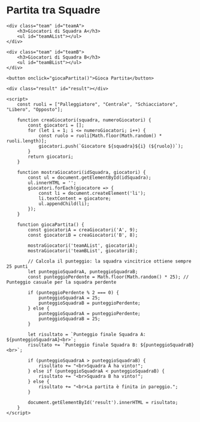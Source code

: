 <!DOCTYPE html>
<html lang="it">
<head>
    <meta charset="UTF-8">
    <meta name="viewport" content="width=device-width, initial-scale=1.0">
    <title>Partita tra Squadre</title>
    <style>
        body {
            font-family: Arial, sans-serif;
            margin: 20px;
        }
        .team {
            margin-bottom: 20px;
        }
        .team h3 {
            margin-bottom: 10px;
        }
        .team ul {
            list-style-type: none;
            padding: 0;
        }
        .team li {
            margin: 5px 0;
        }
        .result {
            font-weight: bold;
            margin-top: 20px;
        }
    </style>
</head>
<body>
    <h1>Partita tra Squadre</h1>

    <div class="team" id="teamA">
        <h3>Giocatori di Squadra A</h3>
        <ul id="teamAList"></ul>
    </div>

    <div class="team" id="teamB">
        <h3>Giocatori di Squadra B</h3>
        <ul id="teamBList"></ul>
    </div>

    <button onclick="giocaPartita()">Gioca Partita</button>

    <div class="result" id="result"></div>

    <script>
        const ruoli = ["Palleggiatore", "Centrale", "Schiacciatore", "Libero", "Opposto"];
        
        function creaGiocatori(squadra, numeroGiocatori) {
            const giocatori = [];
            for (let i = 1; i <= numeroGiocatori; i++) {
                const ruolo = ruoli[Math.floor(Math.random() * ruoli.length)];
                giocatori.push(`Giocatore ${squadra}${i} (${ruolo})`);
            }
            return giocatori;
        }

        function mostraGiocatori(idSquadra, giocatori) {
            const ul = document.getElementById(idSquadra);
            ul.innerHTML = '';
            giocatori.forEach(giocatore => {
                const li = document.createElement('li');
                li.textContent = giocatore;
                ul.appendChild(li);
            });
        }

        function giocaPartita() {
            const giocatoriA = creaGiocatori('A', 9);
            const giocatoriB = creaGiocatori('B', 8);

            mostraGiocatori('teamAList', giocatoriA);
            mostraGiocatori('teamBList', giocatoriB);

            // Calcola il punteggio: la squadra vincitrice ottiene sempre 25 punti
            let punteggioSquadraA, punteggioSquadraB;
            const punteggioPerdente = Math.floor(Math.random() * 25); // Punteggio casuale per la squadra perdente

            if (punteggioPerdente % 2 === 0) {
                punteggioSquadraA = 25;
                punteggioSquadraB = punteggioPerdente;
            } else {
                punteggioSquadraA = punteggioPerdente;
                punteggioSquadraB = 25;
            }

            let risultato = `Punteggio finale Squadra A: ${punteggioSquadraA}<br>`;
            risultato += `Punteggio finale Squadra B: ${punteggioSquadraB}<br>`;

            if (punteggioSquadraA > punteggioSquadraB) {
                risultato += "<br>Squadra A ha vinto!";
            } else if (punteggioSquadraA < punteggioSquadraB) {
                risultato += "<br>Squadra B ha vinto!";
            } else {
                risultato += "<br>La partita è finita in pareggio.";
            }

            document.getElementById('result').innerHTML = risultato;
        }
    </script>
</body>
</html>
